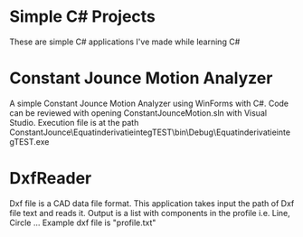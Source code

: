 # Simple C# Projects
These are simple C# applications I've made while learning C#

# Constant Jounce Motion Analyzer
A simple Constant Jounce Motion Analyzer using WinForms with C#. 
Code can be reviewed with opening ConstantJounceMotion.sln with Visual Studio. Execution file is at the path ConstantJounce\EquatinderivatieintegTEST\bin\Debug\EquatinderivatieintegTEST.exe

# DxfReader
Dxf file is a CAD data file format. This application takes input the path of Dxf file text and reads it. Output is a list with components in the profile i.e. Line, Circle ...
Example dxf file is "profile.txt"
